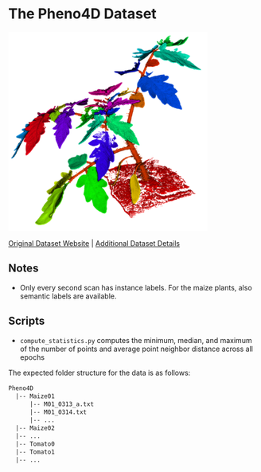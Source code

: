 # The Pheno4D Dataset

<img src="./../../images/Pheno4D.png" width="400"/>

[Original Dataset Website](https://www.ipb.uni-bonn.de/data/pheno4d) | [Additional Dataset Details](https://hpicgs.github.io/multi-temporal-point-cloud-datasets-survey/details/Pheno4D)

## Notes
  - Only every second scan has instance labels. For the maize plants, also semantic labels are available.

## Scripts
* `compute_statistics.py` computes the minimum, median, and maximum of the number of points and average point neighbor distance across all epochs


The expected folder structure for the data is as follows:

```
Pheno4D
  |-- Maize01
      |-- M01_0313_a.txt
      |-- M01_0314.txt
      |-- ...
  |-- Maize02
  |-- ...
  |-- Tomato0
  |-- Tomato1
  |-- ...
```